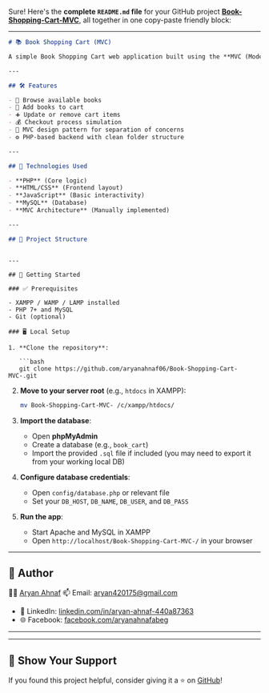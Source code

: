 Sure! Here's the **complete `README.md` file** for your GitHub project **[Book-Shopping-Cart-MVC](https://github.com/aryanahnaf06/Book-Shopping-Cart-MVC-)**, all together in one copy-paste friendly block:

---

```markdown
# 📚 Book Shopping Cart (MVC)

A simple Book Shopping Cart web application built using the **MVC (Model-View-Controller)** architectural pattern. This project simulates the basic functionalities of an online bookstore, such as viewing books, adding to cart, and checking out.

---

## 🛠️ Features

- 📖 Browse available books
- 🛒 Add books to cart
- ➕ Update or remove cart items
- 💰 Checkout process simulation
- 🧱 MVC design pattern for separation of concerns
- ⚙️ PHP-based backend with clean folder structure

---

## 🔧 Technologies Used

- **PHP** (Core logic)
- **HTML/CSS** (Frontend layout)
- **JavaScript** (Basic interactivity)
- **MySQL** (Database)
- **MVC Architecture** (Manually implemented)

---

## 📁 Project Structure

```

````

---

## 🚀 Getting Started

### ✅ Prerequisites

- XAMPP / WAMP / LAMP installed
- PHP 7+ and MySQL
- Git (optional)

### 🖥️ Local Setup

1. **Clone the repository**:

   ```bash
   git clone https://github.com/aryanahnaf06/Book-Shopping-Cart-MVC-.git
````

2. **Move to your server root** (e.g., `htdocs` in XAMPP):

   ```bash
   mv Book-Shopping-Cart-MVC- /c/xampp/htdocs/
   ```

3. **Import the database**:

   * Open **phpMyAdmin**
   * Create a database (e.g., `book_cart`)
   * Import the provided `.sql` file if included (you may need to export it from your working local DB)

4. **Configure database credentials**:

   * Open `config/database.php` or relevant file
   * Set your `DB_HOST`, `DB_NAME`, `DB_USER`, and `DB_PASS`

5. **Run the app**:

   * Start Apache and MySQL in XAMPP
   * Open `http://localhost/Book-Shopping-Cart-MVC-/` in your browser

---

## 🙋 Author

👨‍💻 [Aryan Ahnaf](https://github.com/aryanahnaf06)
📫 Email: [aryan420175@gmail.com](mailto:aryan420175@gmail.com)
- 💼 LinkedIn: [linkedin.com/in/aryan-ahnaf-440a87363](https://www.linkedin.com/in/aryan-ahnaf-440a87363/)  
- 🌐 Facebook: [facebook.com/aryanahnafabeg](https://www.facebook.com/aryanahnafabeg)

---

---

## 🌟 Show Your Support

If you found this project helpful, consider giving it a ⭐ on [GitHub](https://github.com/aryanahnaf06/Book-Shopping-Cart-MVC-)!

```

